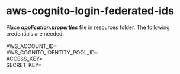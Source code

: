 # aws-cognito-login-federated-ids

Place **_application.properties_** file in resources folder. The following credentials are needed:
<br/><br/>
AWS_ACCOUNT_ID= <br/>
AWS_COGNITO_IDENTITY_POOL_ID=<br/>
ACCESS_KEY=<br/>
SECRET_KEY=
